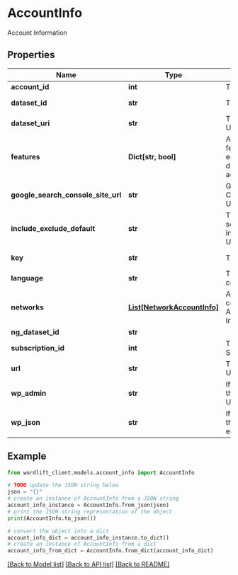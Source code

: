 # AccountInfo

Account Information

## Properties

Name | Type | Description | Notes
------------ | ------------- | ------------- | -------------
**account_id** | **int** | The Account Id | [readonly] 
**dataset_id** | **str** | The Dataset Id | [optional] [readonly] 
**dataset_uri** | **str** | The dataset URI | [readonly] 
**features** | **Dict[str, bool]** | A list of features enabled or disabled for the account | [optional] [readonly] 
**google_search_console_site_url** | **str** | Google Search Console Site URL | [optional] [readonly] 
**include_exclude_default** | **str** | The default setting for include/exclude URLs. | [optional] [readonly] [default to 'include']
**key** | **str** | The Key | [optional] [readonly] 
**language** | **str** | The language code | [optional] [readonly] 
**networks** | [**List[NetworkAccountInfo]**](NetworkAccountInfo.md) | A list of connected Account Information | [readonly] 
**ng_dataset_id** | **str** |  | [optional] 
**subscription_id** | **int** | The Subscription Id | [readonly] 
**url** | **str** | The website URL | [optional] [readonly] 
**wp_admin** | **str** | If WordPress, the WP-ADMIN URL | [optional] [readonly] 
**wp_json** | **str** | If WordPress, the WP-JSON end-point | [optional] [readonly] 

## Example

```python
from wordlift_client.models.account_info import AccountInfo

# TODO update the JSON string below
json = "{}"
# create an instance of AccountInfo from a JSON string
account_info_instance = AccountInfo.from_json(json)
# print the JSON string representation of the object
print(AccountInfo.to_json())

# convert the object into a dict
account_info_dict = account_info_instance.to_dict()
# create an instance of AccountInfo from a dict
account_info_from_dict = AccountInfo.from_dict(account_info_dict)
```
[[Back to Model list]](../README.md#documentation-for-models) [[Back to API list]](../README.md#documentation-for-api-endpoints) [[Back to README]](../README.md)


